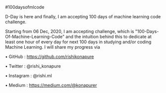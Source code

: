 #100daysofmlcode

D-Day is here and finally, I am accepting 100 days of machine learning code challenge.

Starting from 06 Dec, 2020, I am accepting challenge, which is "100-Days-Of-Machine-Learning-Code" and the intuition behind this to dedicate at least one hour of every day for next 100 days in studying and/or coding Machine Learning. I will share my progress via

• GitHub :  <https://github.com/rishikonapure>
 
• Twitter : @rishi_konapure

• Instagram : @rishi.ml

• Medium : <https://medium.com/@konapurer>

